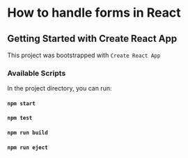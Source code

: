 # How to handle forms in React


## Getting Started with Create React App

This project was bootstrapped with `Create React App`


### Available Scripts

In the project directory, you can run:

#### `npm start`


#### `npm test`


#### `npm run build`


#### `npm run eject`
